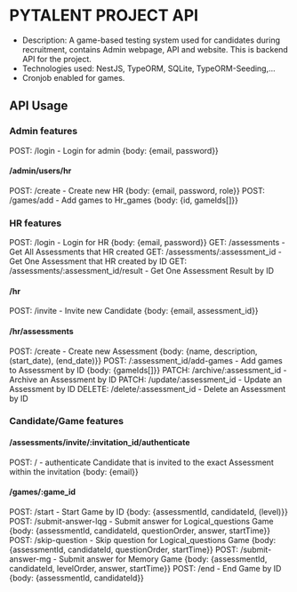 # PYTALENT PROJECT API

- Description: A game-based testing system used for candidates during recruitment, contains Admin webpage, API and website. This is backend API for the project.
- Technologies used: NestJS, TypeORM, SQLite, TypeORM-Seeding,...
- Cronjob enabled for games.

## API Usage

### Admin features

POST: /login - Login for admin {body: {email, password}}

#### /admin/users/hr

POST: /create - Create new HR {body: {email, password, role}}
POST: /games/add - Add games to Hr_games {body: {id, gameIds[]}}

### HR features

POST: /login - Login for HR {body: {email, password}}
GET: /assessments - Get All Assessments that HR created
GET: /assessments/:assessment_id - Get One Assessment that HR created by ID
GET: /assessments/:assessment_id/result - Get One Assessment Result by ID

#### /hr

POST: /invite - Invite new Candidate {body: {email, assessment_id}}

#### /hr/assessments

POST: /create - Create new Assessment {body: {name, description, (start_date), (end_date)}}
POST: /:assessment_id/add-games - Add games to Assessment by ID {body: {gameIds[]}}
PATCH: /archive/:assessment_id - Archive an Assessment by ID
PATCH: /update/:assessment_id - Update an Assessment by ID
DELETE: /delete/:assessment_id - Delete an Assessment by ID

### Candidate/Game features

#### /assessments/invite/:invitation_id/authenticate

POST: / - authenticate Candidate that is invited to the exact Assessment within the invitation {body: {email}}

#### /games/:game_id

POST: /start - Start Game by ID {body: {assessmentId, candidateId, (level)}}
POST: /submit-answer-lqg - Submit answer for Logical_questions Game {body: {assessmentId, candidateId, questionOrder, answer, startTime}}
POST: /skip-question - Skip question for Logical_questions Game {body: {assessmentId, candidateId, questionOrder, startTime}}
POST: /submit-answer-mg - Submit answer for Memory Game {body: {assessmentId, candidateId, levelOrder, answer, startTime}}
POST: /end - End Game by ID {body: {assessmentId, candidateId}}
